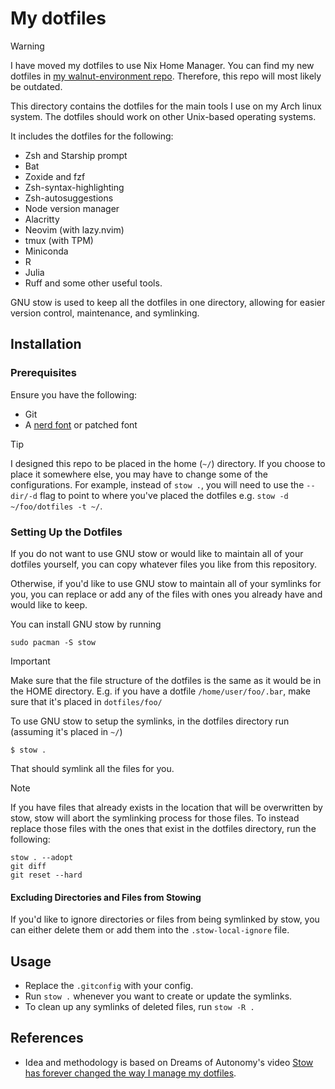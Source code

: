 # My dotfiles

> [!WARNING]
> I have moved my dotfiles to use Nix Home Manager. You can find my new dotfiles in [my walnut-environment repo](https://github.com/zenoix/walnut-environment). Therefore, this repo will most likely be outdated.

This directory contains the dotfiles for the main tools I use on my Arch linux system. The dotfiles should work on other Unix-based operating systems.

It includes the dotfiles for the following:
- Zsh and Starship prompt
- Bat
- Zoxide and fzf
- Zsh-syntax-highlighting
- Zsh-autosuggestions
- Node version manager
- Alacritty
- Neovim (with lazy.nvim)
- tmux (with TPM)
- Miniconda
- R
- Julia
- Ruff
and some other useful tools.


GNU stow is used to keep all the dotfiles in one directory, allowing for easier version control, maintenance, and symlinking. 

## Installation

### Prerequisites

Ensure you have the following:

- Git
- A [nerd font](https://www.nerdfonts.com/) or patched font

> [!TIP]
> I designed this repo to be placed in the home (`~/`) directory. If you choose to place it somewhere else, you may have to change some of the configurations. For example, instead of `stow .`, you will need to use the `--dir/-d` flag to point to where you've placed the dotfiles e.g. `stow -d ~/foo/dotfiles -t ~/`.

### Setting Up the Dotfiles

If you do not want to use GNU stow or would like to maintain all of your dotfiles yourself, you can copy whatever files you like from this repository. 

Otherwise, if you'd like to use GNU stow to maintain all of your symlinks for you, you can replace or add any of the files with ones you already have and would like to keep.


You can install GNU stow by running

```
sudo pacman -S stow
```

> [!IMPORTANT]
> Make sure that the file structure of the dotfiles is the same as it would be in the HOME directory. E.g. if you have a dotfile `/home/user/foo/.bar`, make sure that it's placed in `dotfiles/foo/`

To use GNU stow to setup the symlinks, in the dotfiles directory run (assuming it's placed in `~/`)

```
$ stow .
```

That should symlink all the files for you.

> [!NOTE]
> If you have files that already exists in the location that will be overwritten by stow, stow will abort the symlinking process for those files. To instead replace those files with the ones that exist in the dotfiles directory, run the following:
> ```
> stow . --adopt
> git diff
> git reset --hard
> ```

#### Excluding Directories and Files from Stowing
If you'd like to ignore directories or files from being symlinked by stow, you can either delete them or add them into the `.stow-local-ignore` file.


## Usage

- Replace the `.gitconfig` with your config.
- Run `stow .` whenever you want to create or update the symlinks.
- To clean up any symlinks of deleted files, run `stow -R .`

## References

- Idea and methodology is based on Dreams of Autonomy's video [Stow has forever changed the way I manage my dotfiles](https://www.youtube.com/watch?v=y6XCebnB9gs).

